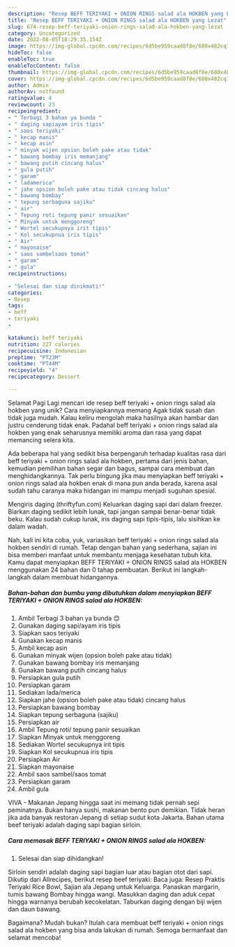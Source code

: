 ```yaml
---
description: "Resep BEFF TERIYAKI + ONION RINGS salad ala HOKBEN yang Lezat"
title: "Resep BEFF TERIYAKI + ONION RINGS salad ala HOKBEN yang Lezat"
slug: 674-resep-beff-teriyaki-onion-rings-salad-ala-hokben-yang-lezat
category: Uncategorized
date: 2022-08-05T18:29:35.154Z
image: https://img-global.cpcdn.com/recipes/6d5be959caad8f8e/680x482cq70/beff-teriyaki-onion-rings-salad-ala-hokben-foto-resep-utama.jpg
hideToc: false
enableToc: true
enableTocContent: false
thumbnail: https://img-global.cpcdn.com/recipes/6d5be959caad8f8e/680x482cq70/beff-teriyaki-onion-rings-salad-ala-hokben-foto-resep-utama.jpg
cover: https://img-global.cpcdn.com/recipes/6d5be959caad8f8e/680x482cq70/beff-teriyaki-onion-rings-salad-ala-hokben-foto-resep-utama.jpg
author: Admin
authorAv: notfound
ratingvalue: 4
reviewcount: 23
recipeingredient:
- " Terbagi 3 bahan ya bunda "
- " daging sapiayam iris tipis"
- " saos teriyaki"
- " kecap manis"
- " kecap asin"
- " minyak wijen opsion boleh pake atau tidak"
- " bawang bombay iris memanjang"
- " bawang putih cincang halus"
- " gula putih"
- " garam"
- " ladamerica"
- " jahe opsion boleh pake atau tidak cincang halus"
- " bawang bombay"
- " tepung serbaguna sajiku"
- " air"
- " Tepung roti tepung panir sesuaikan"
- " Minyak untuk menggoreng"
- " Wortel secukupnya irit tipis"
- " Kol secukupnua iris tipis"
- " Air"
- " mayonaise"
- " saos sambelsaos tomat"
- " garam"
- " gula"
recipeinstructions:

- "Selesai dan siap dinikmati!"
categories:
- Resep
tags:
- beff
- teriyaki
- 

katakunci: beff teriyaki  
nutrition: 227 calories
recipecuisine: Indonesian
preptime: "PT23M"
cooktime: "PT44M"
recipeyield: "4"
recipecategory: Dessert

---
```



Selamat Pagi Lagi mencari ide resep beff teriyaki + onion rings salad ala hokben yang unik? Cara menyiapkannya memang Agak tidak susah dan tidak juga mudah. Kalau keliru mengolah maka hasilnya akan hambar dan justru cenderung tidak enak. Padahal beff teriyaki + onion rings salad ala hokben yang enak seharusnya memiliki aroma dan rasa yang dapat memancing selera kita.


Ada beberapa hal yang sedikit bisa berpengaruh terhadap kualitas rasa dari beff teriyaki + onion rings salad ala hokben, pertama dari jenis bahan, kemudian pemilihan bahan segar dan bagus, sampai cara membuat dan menghidangkannya. Tak perlu bingung jika mau menyiapkan beff teriyaki + onion rings salad ala hokben enak di mana pun anda berada, karena asal sudah tahu caranya maka hidangan ini mampu menjadi suguhan spesial.

Mengiris daging (thriftyfun.com) Keluarkan daging sapi dari dalam freezer. Biarkan daging sedikit lebih lunak, tapi jangan sampai benar-benar tidak beku. Kalau sudah cukup lunak, iris daging sapi tipis-tipis, lalu sisihkan ke dalam wadah.


Nah, kali ini kita coba, yuk, variasikan beff teriyaki + onion rings salad ala hokben sendiri di rumah. Tetap dengan bahan yang sederhana, sajian ini bisa memberi manfaat untuk membantu menjaga kesehatan tubuh kita. Kamu dapat menyiapkan BEFF TERIYAKI + ONION RINGS salad ala HOKBEN menggunakan 24 bahan dan 0 tahap pembuatan. Berikut ini langkah-langkah dalam membuat hidangannya.

<!--inarticleads1-->

##### Bahan-bahan dan bumbu yang dibutuhkan dalam menyiapkan BEFF TERIYAKI + ONION RINGS salad ala HOKBEN:

1. Ambil  Terbagi 3 bahan ya bunda 😊
1. Gunakan  daging sapi/ayam iris tipis
1. Siapkan  saos teriyaki
1. Gunakan  kecap manis
1. Ambil  kecap asin
1. Gunakan  minyak wijen (opsion boleh pake atau tidak)
1. Gunakan  bawang bombay iris memanjang
1. Gunakan  bawang putih cincang halus
1. Persiapkan  gula putih
1. Persiapkan  garam
1. Sediakan  lada/merica
1. Siapkan  jahe (opsion boleh pake atau tidak) cincang halus
1. Persiapkan  bawang bombay
1. Siapkan  tepung serbaguna (sajiku)
1. Persiapkan  air
1. Ambil  Tepung roti/ tepung panir sesuaikan
1. Siapkan  Minyak untuk menggoreng
1. Sediakan  Wortel secukupnya irit tipis
1. Siapkan  Kol secukupnua iris tipis
1. Persiapkan  Air
1. Siapkan  mayonaise
1. Ambil  saos sambel/saos tomat
1. Persiapkan  garam
1. Ambil  gula


VIVA - Makanan Jepang hingga saat ini memang tidak pernah sepi peminatnya. Bukan hanya sushi, makanan bento pun demikian. Tidak heran jika ada banyak restoran Jepang di setiap sudut kota Jakarta. Bahan utama beef teriyaki adalah daging sapi bagian sirloin. 

<!--inarticleads2-->

##### Cara memasak BEFF TERIYAKI + ONION RINGS salad ala HOKBEN:


1. Selesai dan siap dihidangkan!

Sirloin sendiri adalah daging sapi bagian luar atau bagian otot dari sapi. Dikutip dari Allrecipes, berikut resep beef teriyaki: Baca juga: Resep Praktis Teriyaki Rice Bowl, Sajian ala Jepang untuk Keluarga. Panaskan margarin, tumis bawang Bombay hingga wangi. Masukkan daging dan aduk cepat hingga warnanya berubah kecokelatan. Taburkan daging dengan biji wijen dan daun bawang. 

Bagaimana? Mudah bukan? Itulah cara membuat beff teriyaki + onion rings salad ala hokben yang bisa anda lakukan di rumah. Semoga bermanfaat dan selamat mencoba!
